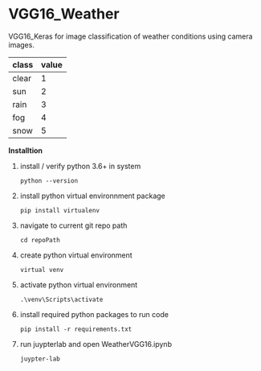 # VGG16_Weather
VGG16_Keras for image classification of weather conditions using camera images.

| class |value |
|----|---|
| clear | 1 |
| sun | 2 |
| rain | 3 |
| fog | 4 |
| snow | 5 |

__Installtion__
    
1. install / verify python 3.6+ in system
    ```
    python --version
    ```
2. install python virtual environnment package
    ```
    pip install virtualenv
    ```
3. navigate to current git repo path
    ```
    cd repoPath
    ```
4. create python virtual environment
    ```
    virtual venv
    ```
5. activate python virtual environment
    ```
    .\venv\Scripts\activate
    ```
6. install required python packages to run code
    ```
    pip install -r requirements.txt
    ```
7. run juypterlab and open WeatherVGG16.ipynb
    ```
    juypter-lab
    ```
